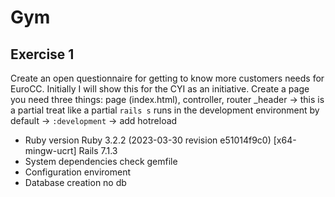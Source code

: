 # Gym

## Exercise 1 
Create an open questionnaire for getting to know more customers needs for EuroCC. Initially I will show this for the CYI as an initiative.
Create a page you need three things: page (index.html), controller, router
_header -> this is a partial treat like a partial
`rails s` runs in the development environment by default -> `:development` -> add hotreload 





* Ruby version
Ruby 3.2.2 (2023-03-30 revision e51014f9c0) [x64-mingw-ucrt]
Rails 7.1.3
* System dependencies
check gemfile
* Configuration
enviroment  
* Database creation
no db



